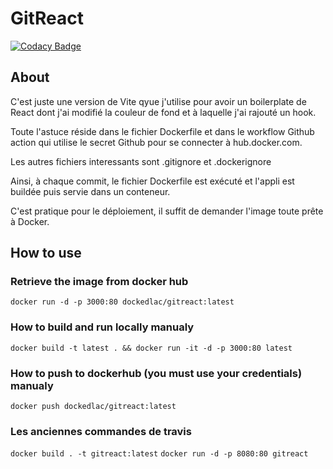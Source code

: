 # GitReact

[![Codacy Badge](
https://app.codacy.com/project/badge/Grade/2daade0cbe8d42f08b8f83c74d3f559b)](
https://www.codacy.com/gh/taviani/gitreact/dashboard)

## About

C'est juste une version de Vite qyue j'utilise pour avoir un boilerplate de React dont j'ai modifié la couleur de fond et à laquelle j'ai rajouté un hook.

Toute l'astuce réside dans le fichier Dockerfile et dans le workflow Github 
action qui utilise le secret Github pour se connecter à hub.docker.com.

Les autres fichiers interessants sont .gitignore et .dockerignore

Ainsi, à chaque commit, le fichier Dockerfile est exécuté et l'appli est
 buildée puis servie dans un conteneur.

C'est pratique pour le déploiement, il suffit de demander l'image
 toute prête à Docker.

## How to use

### Retrieve the image from docker hub

`docker run -d -p 3000:80 dockedlac/gitreact:latest`

### How to build and run locally manualy

`docker build -t latest . && docker run -it -d -p 3000:80 latest`

### How to push to dockerhub (you must use your credentials) manualy

`docker push dockedlac/gitreact:latest`

### Les anciennes commandes de travis

`docker build . -t gitreact:latest`
`docker run -d -p 8080:80 gitreact`
